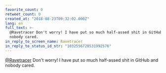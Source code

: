 ```yaml
---
favorite_count: 0
retweet_count: 0
created_at: "2018-08-23T09:32:02.000Z"
lang: en
full_text: >-
  @Ravetracer Don't worry! I have put so much half-assed shit in GitHub and
  nobody cared.
in_reply_to_screen_name: Ravetracer
in_reply_to_status_id_str: "1032556728531992576"
---
```


[@Ravetracer](https://twitter.com/Ravetracer) Don't worry! I have put so much
half-assed shit in GitHub and nobody cared.

